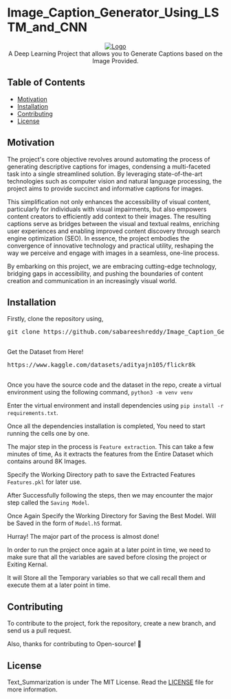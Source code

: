 # Image_Caption_Generator_Using_LSTM_and_CNN

<p align="center">
    <a href="https://github.com/Sabareesh000/Lock_Unlock_A_Computer_Using_RFID"><img src="image.png" alt="Logo" border="0"></a>
    <br>A Deep Learning Project that allows you to Generate Captions based on the Image Provided.
</p>

## Table of Contents

-   [Motivation](#Motivation)
-   [Installation](#Installation)
-   [Contributing](#Contributing)
-   [License](#License)

## Motivation
The project's core objective revolves around automating the process of generating descriptive captions for images, condensing a multi-faceted task into a single streamlined solution. By leveraging state-of-the-art technologies such as computer vision and natural language processing, the project aims to provide succinct and informative captions for images. 

This simplification not only enhances the accessibility of visual content, particularly for individuals with visual impairments, but also empowers content creators to efficiently add context to their images. The resulting captions serve as bridges between the visual and textual realms, enriching user experiences and enabling improved content discovery through search engine optimization (SEO). In essence, the project embodies the convergence of innovative technology and practical utility, reshaping the way we perceive and engage with images in a seamless, one-line process.

By embarking on this project, we are embracing cutting-edge technology, bridging gaps in accessibility, and pushing the boundaries of content creation and communication in an increasingly visual world.

## Installation

Firstly, clone the repository using,

<pre>
git clone https://github.com/sabareeshreddy/Image_Caption_Generator_Using_LSTM_and_CNN

</pre>

Get the Dataset from Here!
<pre>
https://www.kaggle.com/datasets/adityajn105/flickr8k

</pre>


Once you have the source code and the dataset in the repo, create a virtual environment using the following command,
`python3 -m venv venv`

Enter the virtual environment and install dependencies using `pip install -r requirements.txt`.

Once all the dependencies installation is completed, You need to start running the cells one by one.

The major step in the process is `Feature extraction`. This can take a few minutes of time, As it extracts the features from the Entire Dataset which contains around 8K Images.

Specify the Working Directory path to save the Extracted Features `Features.pkl` for later use.

After Successfully following the steps, then we may encounter the major step called the `Saving Model`.

Once Again Specify the Working Directory for Saving the Best Model. Will be Saved in the form of `Model.h5` format.

Hurray! The major part of the process is almost done!

In order to run the project once again at a later point in time, we need to make sure that all the variables are saved before closing the project or Exiting Kernal.

It will Store all the Temporary variables so that we call recall them and execute them at a later point in time.

## Contributing

To contribute to the project, fork the repository, create a new branch, and send us a pull request.

Also, thanks for contributing to Open-source! 💖


## License

Text_Summarization is under The MIT License. Read the [LICENSE](https://github.com/sabareeshreddy/Text_Summarizer/blob/main/LICENSE) file for more information.




